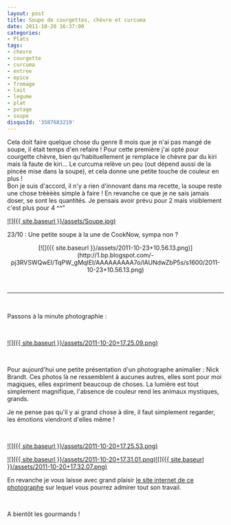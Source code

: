 ```yaml
---
layout: post
title: Soupe de courgettes, chèvre et curcuma
date: 2011-10-20 16:37:00
categories: 
- Plats
tags: 
- chevre
- courgette
- curcuma
- entree
- epice
- fromage
- lait
- legume
- plat
- potage
- soupe
disqusId: '3587683219'
---
```


Cela doit faire quelque chose du genre 8 mois que je n'ai pas mangé de soupe, il était temps d'en refaire ! Pour cette première j'ai opté pour courgette chèvre, bien qu'habituellement je remplace le chèvre par du kiri mais là faute de kiri... Le curcuma relève un peu (out dépend aussi de la pincée mise dans la soupe), et cela donne une petite touche de couleur en plus !  
Bon je suis d'accord, il n'y a rien d'innovant dans ma recette, la soupe reste une chose trèèèès simple à faire ! En revanche ce que je ne sais jamais doser, se sont les quantités. Je pensais avoir prévu pour 2 mais visiblement c'est plus pour 4 ^^"

[![]({{ site.baseurl }}/assets/Soupe.jpg)](http://4.bp.blogspot.com/-J7MHt7RG5no/TqmZ-41iEbI/AAAAAAAAA_8/1LwYKS_QGEw/s1600/Soupe.jpg)



23/10 : Une petite soupe à la une de CookNow, sympa non ?   
  

<div style="clear: both; text-align: center;">[![]({{ site.baseurl }}/assets/2011-10-23+10.56.13.png)](http://1.bp.blogspot.com/-pj3RVSWQwEI/TqPW_gMqIEI/AAAAAAAAA7o/lAUNdwZbP5s/s1600/2011-10-23+10.56.13.png)

 



</div>

  

__________

 



Passons à la minute photographie :

 

[![]({{ site.baseurl }}/assets/2011-10-20+17.25.09.png)](http://4.bp.blogspot.com/-Xq90KiO-5fk/TqA-HyDoowI/AAAAAAAAA2k/RKewS1NEVqA/s1600/2011-10-20+17.25.09.png)

 

Pour aujourd'hui une petite présentation d'un photographe animalier : Nick Brandt. Ces photos là ne ressemblent à aucunes autres, elles sont pour moi magiques, elles expriment beaucoup de choses. La lumière est tout simplement magnifique, l'absence de couleur rend les animaux mystiques, grands.

Je ne pense pas qu'il y ai grand chose à dire, il faut simplement regarder, les émotions viendront d'elles même !

 

[![]({{ site.baseurl }}/assets/2011-10-20+17.25.53.png)](http://2.bp.blogspot.com/-iL3g95FABHw/TqA_XJDE2EI/AAAAAAAAA2s/hD9nB97Cplk/s1600/2011-10-20+17.25.53.png)

[![]({{ site.baseurl }}/assets/2011-10-20+17.31.01.png)](http://1.bp.blogspot.com/-RX0H44dL3jU/TqA_Z5pRG2I/AAAAAAAAA20/2awl02xjmzg/s1600/2011-10-20+17.31.01.png)[![]({{ site.baseurl }}/assets/2011-10-20+17.32.07.png)](http://3.bp.blogspot.com/-1alX3W3AIvI/TqA_cLXEWhI/AAAAAAAAA28/82VrQ4Uqo1k/s1600/2011-10-20+17.32.07.png)

En revanche je vous laisse avec grand plaisir [le site internet de ce photographe](http://www.nickbrandt.com/) sur lequel vous pourrez admirer tout son travail.

 

A bientôt les gourmands !